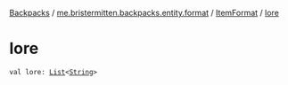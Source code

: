 [Backpacks](../../index.md) / [me.bristermitten.backpacks.entity.format](../index.md) / [ItemFormat](index.md) / [lore](./lore.md)

# lore

`val lore: `[`List`](https://kotlinlang.org/api/latest/jvm/stdlib/kotlin.collections/-list/index.html)`<`[`String`](https://kotlinlang.org/api/latest/jvm/stdlib/kotlin/-string/index.html)`>`